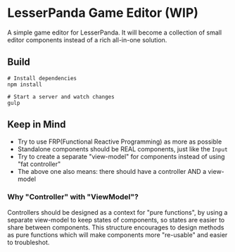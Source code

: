 # LesserPanda Game Editor (WIP)

A simple game editor for LesserPanda. It will become a collection of small
editor components instead of a rich all-in-one solution.

## Build

```shell
# Install dependencies
npm install

# Start a server and watch changes
gulp
```

## Keep in Mind

- Try to use FRP(Functional Reactive Programming) as more as possible
- Standalone components should be REAL components, just like the `Input`
- Try to create a separate "view-model" for components instead of using "fat controller"
- The above one also means: there should have a controller AND a view-model

### Why "Controller" with "ViewModel"?

Controllers should be designed as a context for "pure functions", by using a separate
view-model to keep states of components, so states are easier to share
between components. This structure encourages to design methods as pure functions
which will make components more "re-usable" and easier to troubleshot.

